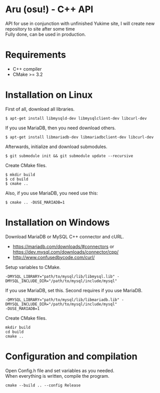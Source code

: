 # Aru (osu!) - C++ API

API for use in conjunction with unfinished Yukime site, I will create new repository to site after some time<br>
Fully done, can be used in production.<br>

# Requirements
- C++ compiler
- CMake >= 3.2

# Installation on Linux
First of all, download all libraries.
```
$ apt-get install libmysqld-dev libmysqlclient-dev libcurl-dev
```
If you use MariaDB, then you need download others.
```
$ apt-get install libmariadb-dev libmariadbclient-dev libcurl-dev
```
Afterwards, initialize and download submodules.
```
$ git submodule init && git submodule update --recursive
```
Create CMake files.
```
$ mkdir build
$ cd build
$ cmake ..
```

Also, if you use MariaDB, you need use this:
```
$ cmake .. -DUSE_MARIADB=1
```

# Installation on Windows
Download MariaDB or MySQL C++ connector and cURL.
- https://mariadb.com/downloads/#connectors or https://dev.mysql.com/downloads/connector/cpp/
- http://www.confusedbycode.com/curl/

Setup variables to CMake.
```
-DMYSQL_LIBRARY="path/to/mysql/lib/libmysql.lib" -DMYSQL_INCLUDE_DIR="/path/to/mysql/include/mysql"
```
If you use MariaDB, set this. Second requires if you use MariaDB.
```
-DMYSQL_LIBRARY="path/to/mysql/lib/libmariadb.lib" -DMYSQL_INCLUDE_DIR="/path/to/mysql/include/mysql"
-DUSE_MARIADB=1
```

Create CMake files.
```
mkdir build
cd build
cmake ..
```

# Configuration and compilation
Open Config.h file and set variables as you needed.</br>
When everything is written, compile the program.
```
cmake --build .. --config Release
```
